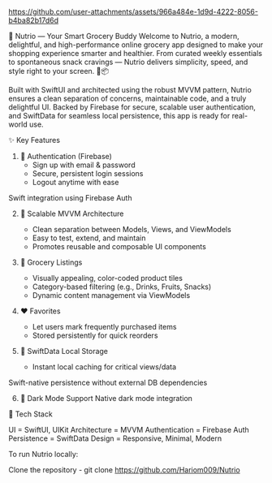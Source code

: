 

https://github.com/user-attachments/assets/966a484e-1d9d-4222-8056-b4ba82b17d6d


🥦 Nutrio — Your Smart Grocery Buddy
Welcome to Nutrio, a modern, delightful, and high-performance online grocery app designed to make your shopping experience smarter and healthier. From curated weekly essentials to spontaneous snack cravings — Nutrio delivers simplicity, speed, and style right to your screen. 🍎📦

Built with SwiftUI and architected using the robust MVVM pattern, Nutrio ensures a clean separation of concerns, maintainable code, and a truly delightful UI. Backed by Firebase for secure, scalable user authentication, and SwiftData for seamless local persistence, this app is ready for real-world use.

✨ Key Features

1. 🔐 Authentication (Firebase)
   - Sign up with email & password
   - Secure, persistent login sessions
   - Logout anytime with ease

Swift integration using Firebase Auth

2. 🧠 Scalable MVVM Architecture
    - Clean separation between Models, Views, and ViewModels
    - Easy to test, extend, and maintain
    - Promotes reusable and composable UI components

3. 🛒 Grocery Listings
   - Visually appealing, color-coded product tiles
   - Category-based filtering (e.g., Drinks, Fruits, Snacks)
   - Dynamic content management via ViewModels

4. ❤️ Favorites
   - Let users mark frequently purchased items
   - Stored persistently for quick reorders

5. 💾 SwiftData Local Storage
   - Instant local caching for critical views/data

Swift-native persistence without external DB dependencies

6. 🌙 Dark Mode Support
Native dark mode integration

🧰 Tech Stack

UI = SwiftUI, UIKit
Architecture = MVVM
Authentication	= Firebase Auth
Persistence	= SwiftData
Design = Responsive, Minimal, Modern


To run Nutrio locally:

Clone the repository -  git clone https://github.com/Hariom009/Nutrio
